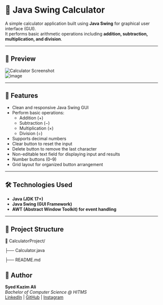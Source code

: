 # 📱 Java Swing Calculator

A simple calculator application built using **Java Swing** for graphical user interface (GUI).  
It performs basic arithmetic operations including **addition, subtraction, multiplication, and division**.

---

## 📸 Preview

![Calculator Screenshot](#)  
![image](https://github.com/user-attachments/assets/e4456249-44b3-41e0-964d-05761cb1549e)

---

## 📌 Features

- Clean and responsive Java Swing GUI
- Perform basic operations:
  - Addition (+)
  - Subtraction (−)
  - Multiplication (×)
  - Division (÷)
- Supports decimal numbers
- Clear button to reset the input
- Delete button to remove the last character
- Non-editable text field for displaying input and results
- Number buttons (0–9)
- Grid layout for organized button arrangement

---

## 🛠️ Technologies Used

- **Java (JDK 17+)**
- **Java Swing (GUI Framework)**
- **AWT (Abstract Window Toolkit) for event handling**

---

## 📂 Project Structure
📁 CalculatorProject/

├── Calculator.java

├── README.md



## 📌 Author

**Syed Kazim Ali**  
_Bachelor of Computer Science @ HITMS_  
[LinkedIn](https://www.linkedin.com/in/syedkazimali) | [GitHub](#) | [Instagram](https://instagram.com/Syed_HITMSCoder)

